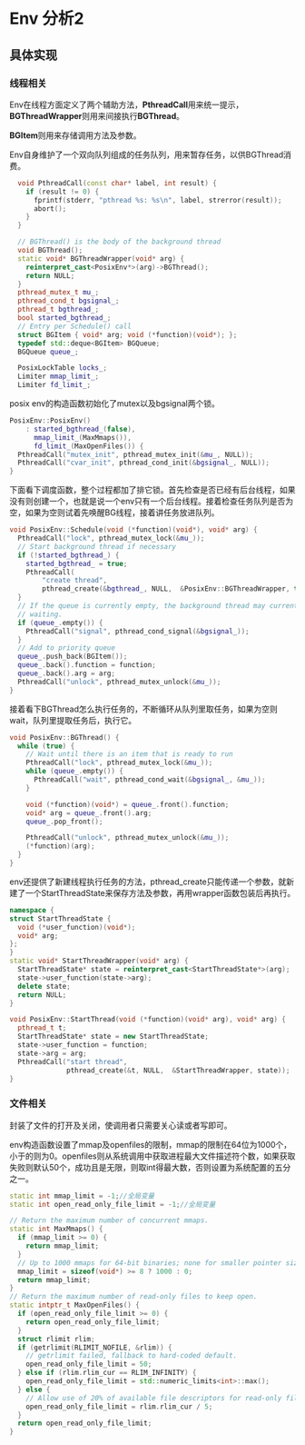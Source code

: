 # Env 分析2

## 具体实现

### 线程相关

Env在线程方面定义了两个辅助方法，**PthreadCall**用来统一提示，**BGThreadWrapper**则用来间接执行**BGThread**。

**BGItem**则用来存储调用方法及参数。

Env自身维护了一个双向队列组成的任务队列，用来暂存任务，以供BGThread消费。

```cpp
  void PthreadCall(const char* label, int result) {
    if (result != 0) {
      fprintf(stderr, "pthread %s: %s\n", label, strerror(result));
      abort();
    }
  }

  // BGThread() is the body of the background thread
  void BGThread();
  static void* BGThreadWrapper(void* arg) {
    reinterpret_cast<PosixEnv*>(arg)->BGThread();
    return NULL;
  }
  pthread_mutex_t mu_;
  pthread_cond_t bgsignal_;
  pthread_t bgthread_;
  bool started_bgthread_;
  // Entry per Schedule() call
  struct BGItem { void* arg; void (*function)(void*); };
  typedef std::deque<BGItem> BGQueue;
  BGQueue queue_;

  PosixLockTable locks_;
  Limiter mmap_limit_;
  Limiter fd_limit_;
```

posix env的构造函数初始化了mutex以及bgsignal两个锁。

```cpp
PosixEnv::PosixEnv()
    : started_bgthread_(false),
      mmap_limit_(MaxMmaps()),
      fd_limit_(MaxOpenFiles()) {
  PthreadCall("mutex_init", pthread_mutex_init(&mu_, NULL));
  PthreadCall("cvar_init", pthread_cond_init(&bgsignal_, NULL));
}
```

下面看下调度函数，整个过程都加了排它锁。首先检查是否已经有后台线程，如果没有则创建一个，也就是说一个env只有一个后台线程。接着检查任务队列是否为空，如果为空则试着先唤醒BG线程，接着讲任务放进队列。

```cpp
void PosixEnv::Schedule(void (*function)(void*), void* arg) {
  PthreadCall("lock", pthread_mutex_lock(&mu_));
  // Start background thread if necessary
  if (!started_bgthread_) {
    started_bgthread_ = true;
    PthreadCall(
        "create thread",
        pthread_create(&bgthread_, NULL,  &PosixEnv::BGThreadWrapper, this));
  }
  // If the queue is currently empty, the background thread may currently be
  // waiting.
  if (queue_.empty()) {
    PthreadCall("signal", pthread_cond_signal(&bgsignal_));
  }
  // Add to priority queue
  queue_.push_back(BGItem());
  queue_.back().function = function;
  queue_.back().arg = arg;
  PthreadCall("unlock", pthread_mutex_unlock(&mu_));
}
```

接着看下BGThread怎么执行任务的，不断循环从队列里取任务，如果为空则wait，队列里提取任务后，执行它。

```cpp
void PosixEnv::BGThread() {
  while (true) {
    // Wait until there is an item that is ready to run
    PthreadCall("lock", pthread_mutex_lock(&mu_));
    while (queue_.empty()) {
      PthreadCall("wait", pthread_cond_wait(&bgsignal_, &mu_));
    }

    void (*function)(void*) = queue_.front().function;
    void* arg = queue_.front().arg;
    queue_.pop_front();

    PthreadCall("unlock", pthread_mutex_unlock(&mu_));
    (*function)(arg);
  }
}
```

env还提供了新建线程执行任务的方法，pthread_create只能传递一个参数，就新建了一个StartThreadState来保存方法及参数，再用wrapper函数包装后再执行。

```cpp
namespace {
struct StartThreadState {
  void (*user_function)(void*);
  void* arg;
};
}
static void* StartThreadWrapper(void* arg) {
  StartThreadState* state = reinterpret_cast<StartThreadState*>(arg);
  state->user_function(state->arg);
  delete state;
  return NULL;
}

void PosixEnv::StartThread(void (*function)(void* arg), void* arg) {
  pthread_t t;
  StartThreadState* state = new StartThreadState;
  state->user_function = function;
  state->arg = arg;
  PthreadCall("start thread",
              pthread_create(&t, NULL,  &StartThreadWrapper, state));
}
```

### 文件相关

封装了文件的打开及关闭，使调用者只需要关心读或者写即可。

env构造函数设置了mmap及openfiles的限制，mmap的限制在64位为1000个，小于的则为0。openfiles则从系统调用中获取进程最大文件描述符个数，如果获取失败则默认50个，成功且是无限，则取int得最大数，否则设置为系统配置的五分之一。

```cpp
static int mmap_limit = -1;//全局变量
static int open_read_only_file_limit = -1;//全局变量

// Return the maximum number of concurrent mmaps.
static int MaxMmaps() {
  if (mmap_limit >= 0) {
    return mmap_limit;
  }
  // Up to 1000 mmaps for 64-bit binaries; none for smaller pointer sizes.
  mmap_limit = sizeof(void*) >= 8 ? 1000 : 0;
  return mmap_limit;
}
// Return the maximum number of read-only files to keep open.
static intptr_t MaxOpenFiles() {
  if (open_read_only_file_limit >= 0) {
    return open_read_only_file_limit;
  }
  struct rlimit rlim;
  if (getrlimit(RLIMIT_NOFILE, &rlim)) {
    // getrlimit failed, fallback to hard-coded default.
    open_read_only_file_limit = 50;
  } else if (rlim.rlim_cur == RLIM_INFINITY) {
    open_read_only_file_limit = std::numeric_limits<int>::max();
  } else {
    // Allow use of 20% of available file descriptors for read-only files.
    open_read_only_file_limit = rlim.rlim_cur / 5;
  }
  return open_read_only_file_limit;
}
```

